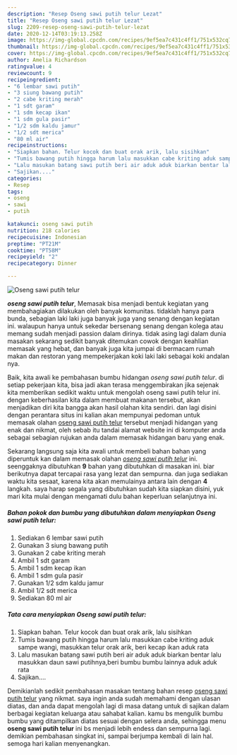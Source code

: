 ```yaml
---
description: "Resep Oseng sawi putih telur Lezat"
title: "Resep Oseng sawi putih telur Lezat"
slug: 2209-resep-oseng-sawi-putih-telur-lezat
date: 2020-12-14T03:19:13.258Z
image: https://img-global.cpcdn.com/recipes/9ef5ea7c431c4ff1/751x532cq70/oseng-sawi-putih-telur-foto-resep-utama.jpg
thumbnail: https://img-global.cpcdn.com/recipes/9ef5ea7c431c4ff1/751x532cq70/oseng-sawi-putih-telur-foto-resep-utama.jpg
cover: https://img-global.cpcdn.com/recipes/9ef5ea7c431c4ff1/751x532cq70/oseng-sawi-putih-telur-foto-resep-utama.jpg
author: Amelia Richardson
ratingvalue: 4
reviewcount: 9
recipeingredient:
- "6 lembar sawi putih"
- "3 siung bawang putih"
- "2 cabe kriting merah"
- "1 sdt garam"
- "1 sdm kecap ikan"
- "1 sdm gula pasir"
- "1/2 sdm kaldu jamur"
- "1/2 sdt merica"
- "80 ml air"
recipeinstructions:
- "Siapkan bahan. Telur kocok dan buat orak arik, lalu sisihkan"
- "Tumis bawang putih hingga harum lalu masukkan cabe kriting aduk sampe wangi, masukkan telur orak arik, beri kecap ikan aduk rata"
- "Lalu masukan batang sawi putih beri air aduk aduk biarkan bentar lalu masukkan daun sawi putihnya,beri bumbu bumbu lainnya aduk aduk rata"
- "Sajikan...."
categories:
- Resep
tags:
- oseng
- sawi
- putih

katakunci: oseng sawi putih 
nutrition: 218 calories
recipecuisine: Indonesian
preptime: "PT21M"
cooktime: "PT58M"
recipeyield: "2"
recipecategory: Dinner

---
```



![Oseng sawi putih telur](https://img-global.cpcdn.com/recipes/9ef5ea7c431c4ff1/751x532cq70/oseng-sawi-putih-telur-foto-resep-utama.jpg)

<b><i>oseng sawi putih telur</i></b>, Memasak bisa menjadi bentuk kegiatan yang membahagiakan dilakukan oleh banyak komunitas. tidaklah hanya para bunda, sebagian laki laki juga banyak juga yang senang dengan kegiatan ini. walaupun hanya untuk sekedar bersenang senang dengan kolega atau memang sudah menjadi passion dalam dirinya. tidak asing lagi dalam dunia masakan sekarang sedikit banyak ditemukan cowok dengan keahlian memasak yang hebat, dan banyak juga kita jumpai di bermacam rumah makan dan restoran yang mempekerjakan koki laki laki sebagai koki andalan nya.

Baik, kita awali ke pembahasan bumbu hidangan <i>oseng sawi putih telur</i>. di setiap pekerjaan kita, bisa jadi akan terasa menggembirakan jika sejenak kita memberikan sedikit waktu untuk mengolah oseng sawi putih telur ini. dengan keberhasilan kita dalam membuat makanan tersebut, akan menjadikan diri kita bangga akan hasil olahan kita sendiri. dan lagi disini dengan perantara situs ini kalian akan mempunyai pedoman untuk memasak olahan <u>oseng sawi putih telur</u> tersebut menjadi hidangan yang enak dan nikmat, oleh sebab itu tandai alamat website ini di komputer anda sebagai sebagian rujukan anda dalam memasak hidangan baru yang enak.




Sekarang langsung saja kita awali untuk membeli bahan bahan yang diperuntuk kan dalam memasak olahan <u><i>oseng sawi putih telur</i></u> ini. seenggaknya dibutuhkan <b>9</b> bahan yang dibutuhkan di masakan ini. biar berikutnya dapat tercapai rasa yang lezat dan sempurna. dan juga sediakan waktu kita sesaat, karena kita akan memulainya antara lain dengan <b>4</b> langkah. saya harap segala yang dibutuhkan sudah kita siapkan disini, yuk mari kita mulai dengan mengamati dulu bahan keperluan selanjutnya ini.

<!--inarticleads1-->

##### Bahan pokok dan bumbu yang dibutuhkan dalam menyiapkan Oseng sawi putih telur:

1. Sediakan 6 lembar sawi putih
1. Gunakan 3 siung bawang putih
1. Gunakan 2 cabe kriting merah
1. Ambil 1 sdt garam
1. Ambil 1 sdm kecap ikan
1. Ambil 1 sdm gula pasir
1. Gunakan 1/2 sdm kaldu jamur
1. Ambil 1/2 sdt merica
1. Sediakan 80 ml air




<!--inarticleads2-->

##### Tata cara menyiapkan Oseng sawi putih telur:

1. Siapkan bahan. Telur kocok dan buat orak arik, lalu sisihkan
1. Tumis bawang putih hingga harum lalu masukkan cabe kriting aduk sampe wangi, masukkan telur orak arik, beri kecap ikan aduk rata
1. Lalu masukan batang sawi putih beri air aduk aduk biarkan bentar lalu masukkan daun sawi putihnya,beri bumbu bumbu lainnya aduk aduk rata
1. Sajikan....




Demikianlah sedikit pembahasan masakan tentang bahan resep <u>oseng sawi putih telur</u> yang nikmat. saya ingin anda sudah memahami dengan ulasan diatas, dan anda dapat mengolah lagi di masa datang untuk di sajikan dalam berbagai kegiatan keluarga atau sahabat kalian. kamu bs mengulik bumbu bumbu yang ditampilkan diatas sesuai dengan selera anda, sehingga menu <b>oseng sawi putih telur</b> ini bs menjadi lebih endess dan sempurna lagi. demikian pembahasan singkat ini, sampai berjumpa kembali di lain hal. semoga hari kalian menyenangkan.

